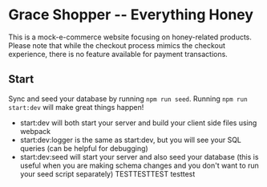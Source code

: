 # Grace Shopper -- Everything Honey

This is a mock-e-commerce website focusing on honey-related products. Please note that while the checkout process mimics the checkout experience, there is no feature available for payment transactions.

## Start

Sync and seed your database by running `npm run seed`. Running `npm run start:dev` will make great things happen!

- start:dev will both start your server and build your client side files using webpack
- start:dev:logger is the same as start:dev, but you will see your SQL queries (can be helpful for debugging)
- start:dev:seed will start your server and also seed your database (this is useful when you are making schema changes and you don't want to run your seed script separately)
  TESTTESTTEST
  testtest

